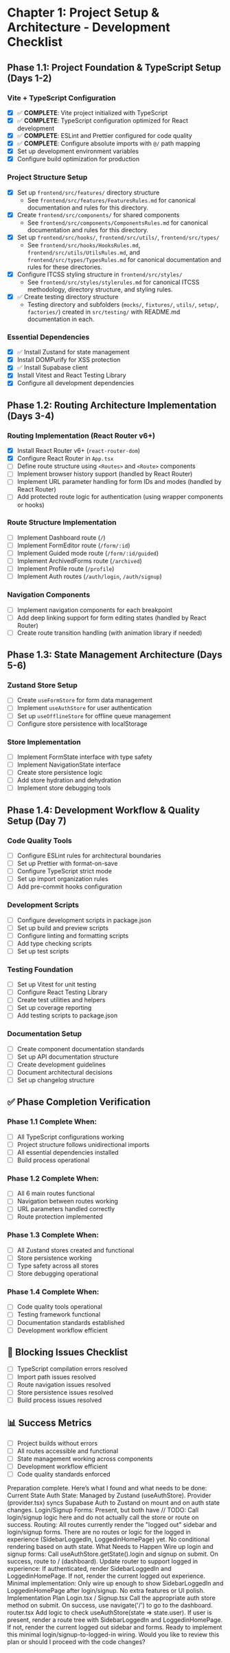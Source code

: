 # Chapter 1: Project Setup & Architecture - Development Checklist

## Phase 1.1: Project Foundation & TypeScript Setup (Days 1-2)

### Vite + TypeScript Configuration

- [x] ✅ **COMPLETE**: Vite project initialized with TypeScript
- [x] ✅ **COMPLETE**: TypeScript configuration optimized for React development
- [x] ✅ **COMPLETE**: ESLint and Prettier configured for code quality
- [x] ✅ **COMPLETE**: Configure absolute imports with `@/` path mapping
- [x] Set up development environment variables
- [x] Configure build optimization for production

### Project Structure Setup

- [x] Set up `frontend/src/features/` directory structure
  - See `frontend/src/features/FeaturesRules.md` for canonical documentation and rules for this directory.
- [x] Create `frontend/src/components/` for shared components
  - See `frontend/src/components/ComponentsRules.md` for canonical documentation and rules for this directory.
- [x] Set up `frontend/src/hooks/`, `frontend/src/utils/`, `frontend/src/types/`
  - See `frontend/src/hooks/HooksRules.md`, `frontend/src/utils/UtilsRules.md`, and `frontend/src/types/TypesRules.md` for canonical documentation and rules for these directories.
- [x] Configure ITCSS styling structure in `frontend/src/styles/`
  - See `frontend/src/styles/stylerules.md` for canonical ITCSS methodology, directory structure, and styling rules.
- [x] ✅ Create testing directory structure
  - Testing directory and subfolders (`mocks/`, `fixtures/`, `utils/`, `setup/`, `factories/`) created in `src/testing/` with README.md documentation in each.

### Essential Dependencies

- [x] ✅ Install Zustand for state management
- [x] Install DOMPurify for XSS protection
- [x] ✅ Install Supabase client
- [x] Install Vitest and React Testing Library
- [x] Configure all development dependencies

## Phase 1.2: Routing Architecture Implementation (Days 3-4)

### Routing Implementation (React Router v6+)

- [x] Install React Router v6+ (`react-router-dom`)
- [x] Configure React Router in `App.tsx`
- [ ] Define route structure using `<Routes>` and `<Route>` components
- [ ] Implement browser history support (handled by React Router)
- [ ] Implement URL parameter handling for form IDs and modes (handled by React Router)
- [ ] Add protected route logic for authentication (using wrapper components or hooks)

### Route Structure Implementation

- [ ] Implement Dashboard route (`/`)
- [ ] Implement FormEditor route (`/form/:id`)
- [ ] Implement Guided mode route (`/form/:id/guided`)
- [ ] Implement ArchivedForms route (`/archived`)
- [ ] Implement Profile route (`/profile`)
- [ ] Implement Auth routes (`/auth/login`, `/auth/signup`)

### Navigation Components

- [ ] Implement navigation components for each breakpoint
- [ ] Add deep linking support for form editing states (handled by React Router)
- [ ] Create route transition handling (with animation library if needed)

## Phase 1.3: State Management Architecture (Days 5-6)

### Zustand Store Setup

- [ ] Create `useFormStore` for form data management
- [ ] Implement `useAuthStore` for user authentication
- [ ] Set up `useOfflineStore` for offline queue management
- [ ] Configure store persistence with localStorage

### Store Implementation

- [ ] Implement FormState interface with type safety
- [ ] Implement NavigationState interface
- [ ] Create store persistence logic
- [ ] Add store hydration and dehydration
- [ ] Implement store debugging tools

## Phase 1.4: Development Workflow & Quality Setup (Day 7)

### Code Quality Tools

- [ ] Configure ESLint rules for architectural boundaries
- [ ] Set up Prettier with format-on-save
- [ ] Configure TypeScript strict mode
- [ ] Set up import organization rules
- [ ] Add pre-commit hooks configuration

### Development Scripts

- [ ] Configure development scripts in package.json
- [ ] Set up build and preview scripts
- [ ] Configure linting and formatting scripts
- [ ] Add type checking scripts
- [ ] Set up test scripts

### Testing Foundation

- [ ] Set up Vitest for unit testing
- [ ] Configure React Testing Library
- [ ] Create test utilities and helpers
- [ ] Set up coverage reporting
- [ ] Add testing scripts to package.json

### Documentation Setup

- [ ] Create component documentation standards
- [ ] Set up API documentation structure
- [ ] Create development guidelines
- [ ] Document architectural decisions
- [ ] Set up changelog structure

## ✅ Phase Completion Verification

### Phase 1.1 Complete When:

- [ ] All TypeScript configurations working
- [ ] Project structure follows unidirectional imports
- [ ] All essential dependencies installed
- [ ] Build process operational

### Phase 1.2 Complete When:

- [ ] All 6 main routes functional
- [ ] Navigation between routes working
- [ ] URL parameters handled correctly
- [ ] Route protection implemented

### Phase 1.3 Complete When:

- [ ] All Zustand stores created and functional
- [ ] Store persistence working
- [ ] Type safety across all stores
- [ ] Store debugging operational

### Phase 1.4 Complete When:

- [ ] Code quality tools operational
- [ ] Testing framework functional
- [ ] Documentation standards established
- [ ] Development workflow efficient

## 🚨 Blocking Issues Checklist

- [ ] TypeScript compilation errors resolved
- [ ] Import path issues resolved
- [ ] Route navigation issues resolved
- [ ] Store persistence issues resolved
- [ ] Build process issues resolved

## 📊 Success Metrics

- [ ] Project builds without errors
- [ ] All routes accessible and functional
- [ ] State management working across components
- [ ] Development workflow efficient
- [ ] Code quality standards enforced

Preparation complete. Here’s what I found and what needs to be done:
Current State
Auth State:
Managed by Zustand (useAuthStore).
Provider (provider.tsx) syncs Supabase Auth to Zustand on mount and on auth state changes.
Login/Signup Forms:
Present, but both have // TODO: Call login/signup logic here and do not actually call the store or route on success.
Routing:
All routes currently render the "logged out" sidebar and login/signup forms.
There are no routes or logic for the logged in experience (SidebarLoggedIn, LoggedinHomePage) yet.
No conditional rendering based on auth state.
What Needs to Happen
Wire up login and signup forms:
Call useAuthStore.getState().login and signup on submit.
On success, route to / (dashboard).
Update router to support logged in experience:
If authenticated, render SidebarLoggedIn and LoggedinHomePage.
If not, render the current logged out experience.
Minimal implementation:
Only wire up enough to show SidebarLoggedIn and LoggedinHomePage after login/signup.
No extra features or UI polish.
Implementation Plan
Login.tsx / Signup.tsx
Call the appropriate auth store method on submit.
On success, use navigate('/') to go to the dashboard.
router.tsx
Add logic to check useAuthStore(state => state.user).
If user is present, render a route tree with SidebarLoggedIn and LoggedinHomePage.
If not, render the current logged out sidebar and forms.
Ready to implement this minimal login/signup-to-logged-in wiring.
Would you like to review this plan or should I proceed with the code changes?
